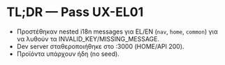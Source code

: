 # TL;DR — Pass UX-EL01
- Προστέθηκαν nested i18n messages για EL/EN (`nav`, `home`, `common`) για να λυθούν τα INVALID_KEY/MISSING_MESSAGE.
- Dev server σταθεροποιήθηκε στο :3000 (HOME/API 200).
- Προϊόντα υπάρχουν ήδη (no seed).
